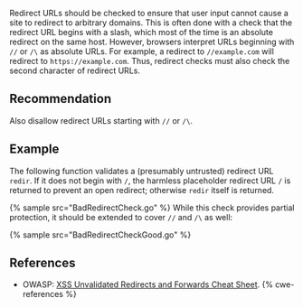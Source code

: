 Redirect URLs should be checked to ensure that user input cannot cause a site to redirect to arbitrary domains. This is often done with a check that the redirect URL begins with a slash, which most of the time is an absolute redirect on the same host. However, browsers interpret URLs beginning with `//` or `/\` as absolute URLs. For example, a redirect to `//example.com` will redirect to `https://example.com`. Thus, redirect checks must also check the second character of redirect URLs.


## Recommendation
Also disallow redirect URLs starting with `//` or `/\`.


## Example
The following function validates a (presumably untrusted) redirect URL `redir`. If it does not begin with `/`, the harmless placeholder redirect URL `/` is returned to prevent an open redirect; otherwise `redir` itself is returned.

{% sample src="BadRedirectCheck.go" %}
While this check provides partial protection, it should be extended to cover `//` and `/\` as well:

{% sample src="BadRedirectCheckGood.go" %}

## References
* OWASP: [ XSS Unvalidated Redirects and Forwards Cheat Sheet](https://cheatsheetseries.owasp.org/cheatsheets/Unvalidated_Redirects_and_Forwards_Cheat_Sheet.html#validating-urls).
{% cwe-references %}
